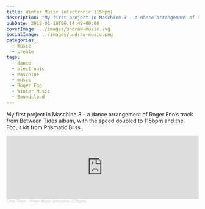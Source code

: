 ```yaml
---
title: Winter Music (electronic 115bpm)
description: "My first project in Maschine 3 - a dance arrangement of Roger Eno's track from Between Tides album."
pubDate: 2018-01-10T06:14:48+00:00
coverImage: ../images/undraw-music.svg
socialImage: ../images/undraw-music.png
categories:
  - music
  - create
tags:
  - dance
  - electronic
  - Maschine
  - music
  - Roger Eno
  - Winter Music
  - Soundcloud
---
```


My first project in Maschine 3 &#8211; a dance arrangement of Roger Eno&#8217;s track from Between Tides album, with the speed doubled to 115bpm and the Focus kit from Prismatic Bliss.

<iframe width="100%" height="166" scrolling="no" frameborder="no" allow="autoplay" src="https://w.soundcloud.com/player/?url=https%3A//api.soundcloud.com/tracks/382208156&color=%23ff5500&auto_play=false&hide_related=false&show_comments=true&show_user=true&show_reposts=false&show_teaser=true"></iframe><div style="font-size: 10px; color: #cccccc;line-break: anywhere;word-break: normal;overflow: hidden;white-space: nowrap;text-overflow: ellipsis; font-family: Interstate,Lucida Grande,Lucida Sans Unicode,Lucida Sans,Garuda,Verdana,Tahoma,sans-serif;font-weight: 100;"><a href="https://soundcloud.com/chris-tham" title="Chris Tham" target="_blank" style="color: #cccccc; text-decoration: none;">Chris Tham</a> · <a href="https://soundcloud.com/chris-tham/winter-music-electronic-115bpm" title="Winter Music (electronic 115bpm)" target="_blank" style="color: #cccccc; text-decoration: none;">Winter Music (electronic 115bpm)</a></div>
